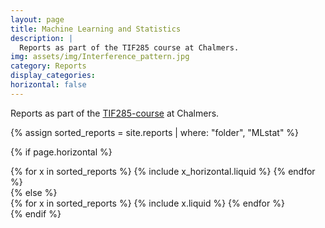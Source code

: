 ```yaml
---
layout: page
title: Machine Learning and Statistics
description: |
  Reports as part of the TIF285 course at Chalmers.
img: assets/img/Interference_pattern.jpg
category: Reports
display_categories:
horizontal: false
---
```


<!-- markdownlint-disable MD033 -->

Reports as part of the [TIF285-course](https://stommen.github.io/courses/tif285) at Chalmers.

<!-- Display projects without categories -->

{% assign sorted_reports = site.reports | where: "folder", "MLstat" %}

  <!-- Generate cards for each project -->

{% if page.horizontal %}

  <div class="container">
    <div class="row row-cols-1 row-cols-md-2">
    {% for x in sorted_reports %}
      {% include x_horizontal.liquid %}
    {% endfor %}
    </div>
  </div>
{% else %}
  <div class="row row-cols-1 row-cols-md-3">
    {% for x in sorted_reports %}
      {% include x.liquid %}
    {% endfor %}
  </div>
{% endif %}
